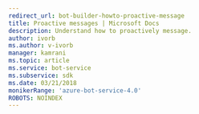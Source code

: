 ```yaml
---
redirect_url: bot-builder-howto-proactive-message
title: Proactive messages | Microsoft Docs
description: Understand how to proactively message.
author: ivorb
ms.author: v-ivorb
manager: kamrani
ms.topic: article
ms.service: bot-service
ms.subservice: sdk
ms.date: 03/21/2018
monikerRange: 'azure-bot-service-4.0'
ROBOTS: NOINDEX
---
```


<!--Snip
# Proactive messages

[!INCLUDE [pre-release-label](../includes/pre-release-label.md)]
When you think about the exchange of messages between your bot and the user, you're probably thinking about the scenario where the user sends a message to your bot and your bot then replies to the user with a message of its own. We call this _reactive messaging_ and it's by far the most common flow that you should optimize your bot's code for.

It is possible, however, for your bot to initiate a conversation with the user by sending them a message first. We call this _proactive messaging_ and while the code you'll write to send a proactive message is very similar to what you'd write in the reactive case, there are a few differences that are worth exploring.

The first thing to note is that before you can send a proactive message to a user, the user will have to send at least one reactive style message to your bot. There are two reasons for this.

1. You need to get the user's `ConversationReference` and save it somewhere for future use. You can think of the conversation reference as the user's address, as it contains information about the channel they came in on, their user ID, the conversation ID, and even the server that should receive any future messages. This object is simple JSON and should be saved whole without tampering.
2. Most channels by policy won't let a bot initiate conversations with users they've never spoken to before. Depending on the channel the user might need to explicitly add the bot to a conversation or at a minimum send an initial message to the bot.

> ![NOTE]
> This bot currently runs properly only when deployed to Azure. However, you can test the bot without publishing it.

A common case of proactive messaging comes when our bot is performing a time-consuming task. In this case, we send a **typing** activity indicates to the user that the bot is in a *processing* mode, and then follow it up with a proactive message once our processing has completed.

[!include[Introduction to proactive messages - part 1](../includes/snippet-proactive-messages-intro-1.md)]

## Types of proactive messages

[!include[Introduction to proactive messages - part 2](../includes/snippet-proactive-messages-intro-2.md)]

## Next steps

Now that you're familiar with activites, messaging, and conversation flow, lets look at other important aspects of your bot starting with language understanding using LUIS.

> [!div class="nextstepaction"]
> [Language understanding](bot-builder-concept-luis.md)

/Snip-->